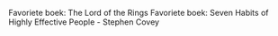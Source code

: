 Favoriete boek: The Lord of the Rings
Favoriete boek: Seven Habits of Highly Effective People - Stephen Covey

